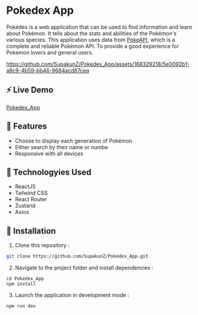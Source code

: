 # Pokedex App
Pokédex is a web application that can be used to find information and learn about Pokémon. It tells about the stats and abilities of the Pokémon's various species. This application uses data from [PokeAPI](https://pokeapi.co/), which is a complete and reliable Pokémon API. To provide a good experience for Pokemon lovers and general users.

https://github.com/SupakunZ/Pokedex_App/assets/168329218/5e0092b1-a8c9-4b59-bb46-9684acd87cea

## ⚡ Live Demo 
<a href='https://google.co.th/' target="_blank">Pokedex_App</a>

## 🦄 Features

  <ul>
      <li>Choose to display each generation of Pokémon</li>
      <li>Either search by their name or numbe</li>
      <li>Responsive with all devices</li>
  </ul>

## 🐣 Technologyies Used
  
  <ul>
      <li>ReactJS</li>
      <li>Tailwind CSS</li>
      <li>React Router</li>
      <li>Zustand</li>
      <li>Axios</li>
  </ul>


## 📢 Installation

1. Clone this repository :

```bash
git clone https://github.com/SupakunZ/Pokedex_App.git
```

2. Navigate to the project folder and install dependencies :

```
cd Pokedex_App
npm install
```

3. Launch the application in development mode :

```
npm run dev
```

